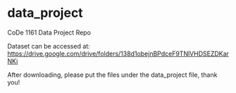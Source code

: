 # data_project

CoDe 1161 Data Project Repo

Dataset can be accessed at: https://drive.google.com/drive/folders/138d1obejnBPdceF9TNlVHDSEZDKarNKi

After downloading, please put the files under the data_project file, thank you!
